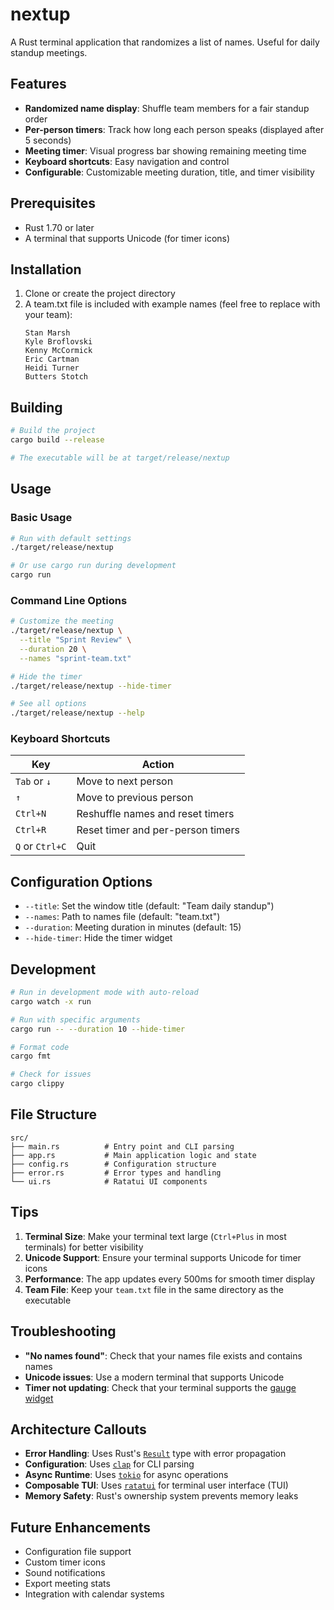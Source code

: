 # nextup

A Rust terminal application that randomizes a list of names. Useful for daily standup meetings.

## Features
- **Randomized name display**: Shuffle team members for a fair standup order
- **Per-person timers**: Track how long each person speaks (displayed after 5 seconds)
- **Meeting timer**: Visual progress bar showing remaining meeting time
- **Keyboard shortcuts**: Easy navigation and control
- **Configurable**: Customizable meeting duration, title, and timer visibility


## Prerequisites
- Rust 1.70 or later
- A terminal that supports Unicode (for timer icons)


## Installation
1. Clone or create the project directory
2. A team.txt file is included with example names (feel free to replace with your team):
   ```
   Stan Marsh
   Kyle Broflovski
   Kenny McCormick
   Eric Cartman
   Heidi Turner
   Butters Stotch
   ```


## Building
```bash
# Build the project
cargo build --release

# The executable will be at target/release/nextup
```


## Usage

### Basic Usage
```bash
# Run with default settings
./target/release/nextup

# Or use cargo run during development
cargo run
```

### Command Line Options
```bash
# Customize the meeting
./target/release/nextup \
  --title "Sprint Review" \
  --duration 20 \
  --names "sprint-team.txt"

# Hide the timer
./target/release/nextup --hide-timer

# See all options
./target/release/nextup --help
```

### Keyboard Shortcuts
| Key | Action |
|-----|--------|
| `Tab` or `↓` | Move to next person |
| `↑` | Move to previous person |
| `Ctrl+N` | Reshuffle names and reset timers |
| `Ctrl+R` | Reset timer and per-person timers |
| `Q` or `Ctrl+C` | Quit |


## Configuration Options
- `--title`: Set the window title (default: "Team daily standup")
- `--names`: Path to names file (default: "team.txt")
- `--duration`: Meeting duration in minutes (default: 15)
- `--hide-timer`: Hide the timer widget


## Development
```bash
# Run in development mode with auto-reload
cargo watch -x run

# Run with specific arguments
cargo run -- --duration 10 --hide-timer

# Format code
cargo fmt

# Check for issues
cargo clippy
```

## File Structure
```
src/
├── main.rs          # Entry point and CLI parsing
├── app.rs           # Main application logic and state
├── config.rs        # Configuration structure
├── error.rs         # Error types and handling
└── ui.rs            # Ratatui UI components
```


## Tips
1. **Terminal Size**: Make your terminal text large (`Ctrl+Plus` in most terminals) for better visibility
2. **Unicode Support**: Ensure your terminal supports Unicode for timer icons
3. **Performance**: The app updates every 500ms for smooth timer display
4. **Team File**: Keep your `team.txt` file in the same directory as the executable


## Troubleshooting
- **"No names found"**: Check that your names file exists and contains names
- **Unicode issues**: Use a modern terminal that supports Unicode
- **Timer not updating**: Check that your terminal supports the [gauge widget](https://ratatui.rs/examples/widgets/gauge/)


## Architecture Callouts
- **Error Handling**: Uses Rust's [`Result`](https://doc.rust-lang.org/std/result/index.html) type with error propagation
- **Configuration**: Uses [`clap`](https://github.com/clap-rs/clap) for CLI parsing
- **Async Runtime**: Uses [`tokio`](https://github.com/tokio-rs/tokio) for async operations
- **Composable TUI**: Uses [`ratatui`](https://github.com/ratatui/ratatui) for terminal user interface (TUI)
- **Memory Safety**: Rust's ownership system prevents memory leaks


## Future Enhancements
- Configuration file support
- Custom timer icons
- Sound notifications
- Export meeting stats
- Integration with calendar systems
